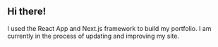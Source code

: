 ## Hi there!
I used the React App and Next.js framework to build my portfolio. I am currently in the process of updating and improving my site.
